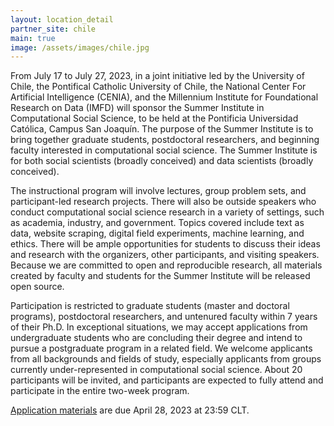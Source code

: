 ```yaml
---
layout: location_detail
partner_site: chile
main: true
image: /assets/images/chile.jpg
---
```


From July 17 to July 27, 2023, in a joint initiative led by the University of Chile, the Pontifical Catholic University of Chile, the National Center For Artificial Intelligence (CENIA), and the Millennium Institute for Foundational Research on Data (IMFD) will sponsor the Summer Institute in Computational Social Science, to be held at the Pontificia Universidad Católica, Campus San Joaquín. The purpose of the Summer Institute is to bring together graduate students, postdoctoral researchers, and beginning faculty interested in computational social science. The Summer Institute is for both social scientists (broadly conceived) and data scientists (broadly conceived).

The instructional program will involve lectures, group problem sets, and participant-led research projects. There will also be outside speakers who conduct computational social science research in a variety of settings, such as academia, industry, and government. Topics covered include text as data, website scraping, digital field experiments, machine learning, and ethics. There will be ample opportunities for students to discuss their ideas and research with the organizers, other participants, and visiting speakers. Because we are committed to open and reproducible research, all materials created by faculty and students for the Summer Institute will be released open source.

Participation is restricted to graduate students (master and doctoral programs), postdoctoral researchers, and untenured faculty within 7 years of their Ph.D. In exceptional situations, we may accept applications from undergraduate students who are concluding their degree and intend to pursue a postgraduate program in a related field.  We welcome applicants from all backgrounds and fields of study, especially applicants from groups currently under-represented in computational social science. About 20 participants will be invited, and participants are expected to fully attend and participate in the entire two-week program.

[Application materials](https://sicss.io/2023/chile/apply) are due April 28, 2023 at 23:59 CLT.
